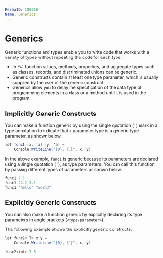 ```yaml
---
PermaID: 100016
Name: Generics
---
```


# Generics

Generic functions and types enable you to write code that works with a variety of types without repeating the code for each type.

 - In F#, function values, methods, properties, and aggregate types such as classes, records, and discriminated unions can be generic. 
 - Generic constructs contain at least one type parameter, which is usually supplied by the user of the generic construct.
 - Generics allow you to delay the specification of the data type of programming elements in a class or a method until it is used in the program.

## Implicitly Generic Constructs

You can make a function generic by using the single quotation (`'`) mark in a type annotation to indicate that a parameter type is a generic type parameter, as shown below. 

```csharp
let func1 (x: 'a) (y: 'a) =
    Console.WriteLine("{0}, {1}", x, y)
```

In the above example, `func1` is generic because its parameters are declared using a single quotation (`'`), as type parameters. You can call this function by passing different types of parameters as shown below.

```csharp
func1 7 5
func1 22.2 3.1
func1 "hello" "world"
```

## Explicitly Generic Constructs

You can also make a function generic by explicitly declaring its type parameters in angle brackets (`<type-parameter>`). 

The following example shows the explicitly generic constructs.

```csharp
let func2<'T> x y =
    Console.WriteLine("{0}, {1}", x, y)

func2<int> 7 5
```

